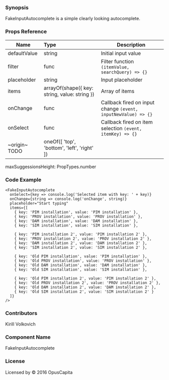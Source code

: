 ### Synopsis

FakeInputAutocomplete is a simple clearly looking autocomplete.

### Props Reference

| Name                          | Type                  | Description                                                |
| ------------------------------|:----------------------| -----------------------------------------------------------|
| defaultValue | string | Initial input value |
| filter | func | Filter function `(itemValue, searchQuery) => {}` |
| placeholder | string | Input placeholder |
| items | arrayOf(shape({ key: string, value: string }) | Array of items |
| onChange | func | Callback fired on input change `(event, inputNewValue) => {}`|
| onSelect | func | Callback fired on item selection `(event, itemKey) => {}` |
| ~origin~ TODO | oneOf([ 'top', 'bottom', 'left', 'right' ]) | |
  maxSuggessionsHeight: PropTypes.number

### Code Example

```
<FakeInputAutocomplete 
  onSelect={key => console.log('Selected item with key: ' + key)}
  onChange={string => console.log('onChange', string)}
  placeholder="Start typing"
  items={[
    { key: 'PIM installation', value: 'PIM installation' },
    { key: 'PROV installation', value: 'PROV installation' },
    { key: 'DAM installation', value: 'DAM installation' },
    { key: 'SIM installation', value: 'SIM installation' },
    
    { key: 'PIM installation 2', value: 'PIM installation 2' },
    { key: 'PROV installation 2', value: 'PROV installation 2' },
    { key: 'DAM installation 2', value: 'DAM installation 2' },
    { key: 'SIM installation 2', value: 'SIM installation 2' },
    
    { key: 'Old PIM installation', value: 'PIM installation' },
    { key: 'Old PROV installation', value: 'PROV installation' },
    { key: 'Old DAM installation', value: 'DAM installation' },
    { key: 'Old SIM installation', value: 'SIM installation' },
    
    { key: 'Old PIM installation 2', value: 'PIM installation 2' },
    { key: 'Old PROV installation 2', value: 'PROV installation 2' },
    { key: 'Old DAM installation 2', value: 'DAM installation 2' },
    { key: 'Old SIM installation 2', value: 'SIM installation 2' }
  ]}
/>
```

### Contributors
Kirill Volkovich

### Component Name

FakeInputAutocomplete

### License

Licensed by © 2016 OpusCapita

